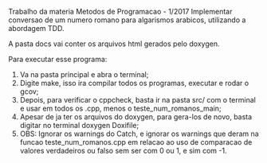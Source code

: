 Trabalho da materia Metodos de Programacao - 1/2017
Implementar conversao de um numero romano para algarismos arabicos, utilizando a abordagem TDD.

A pasta docs vai conter os arquivos html gerados pelo doxygen.

Para executar esse programa:
  1. Va na pasta principal e abra o terminal;
  2. Digite make, isso ira compilar todos os programas, executar e rodar o gcov;
  3. Depois, para verificar o cppcheck, basta ir na pasta src/ com o terminal e usar em todos os .cpp,
  menos o teste_num_romanos_main;
  4. Apesar de ja ter os arquivos do doxygen, para gera-los de novo, basta digitar no terminal doxygen Doxifile;
  5. OBS: Ignorar os warnings do Catch, e ignorar os warnings que deram na funcao teste_num_romanos.cpp em relacao ao
  uso de comparacao de valores verdadeiros ou falso sem ser com 0 ou 1, e sim com -1.

